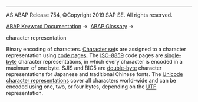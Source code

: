   

* * *

AS ABAP Release 754, ©Copyright 2019 SAP SE. All rights reserved.

[ABAP Keyword Documentation](javascript:call_link\('abenabap.htm'\)) →  [ABAP Glossary](javascript:call_link\('abenabap_glossary.htm'\)) → 

character representation

Binary encoding of characters. [Character set](javascript:call_link\('abencharacter_set_glosry.htm'\) "Glossary Entry")s are assigned to a character representation using [code pages](javascript:call_link\('abencodepage_glosry.htm'\) "Glossary Entry"). The [ISO-8859](javascript:call_link\('abeniso-8859_glosry.htm'\) "Glossary Entry") code pages are [single-byte](javascript:call_link\('abensingle_byte_code_glosry.htm'\) "Glossary Entry") character representations, in which every character is encoded in a maximum of one byte. SJIS and BIG5 are [double-byte](javascript:call_link\('abendouble_byte_code_glosry.htm'\) "Glossary Entry") character representations for Japanese and traditional Chinese fonts. The [Unicode character representations](javascript:call_link\('abenunicode_char_represent_glosry.htm'\) "Glossary Entry") cover all characters world-wide and can be encoded using one, two, or four bytes, depending on the [UTF](javascript:call_link\('abenutf_glosry.htm'\) "Glossary Entry") representation.